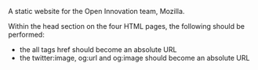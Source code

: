 A static website for the Open Innovation team, Mozilla.

Within the head section on the four HTML pages, the following should be performed:
* the all <link> tags href should become an absolute URL
* the twitter:image, og:url and og:image should become an absolute URL